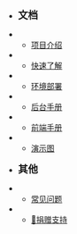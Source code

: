 
- **<font size="4">文档</font>**

- * [项目介绍](/#项目介绍)
- * [快速了解](/understand.md)
- * [环境部署](/hjbs.md#环境部署)
- * [后台手册](/htsc.md#后台手册)
- * [前端手册](/qdsc.md#前端手册)
- * [演示图](/#演示)

- **<font size="4">其他</font>**
- * [常见问题](/faq.md#常见问题)
- * [🎀捐赠支持](/#捐赠支持)